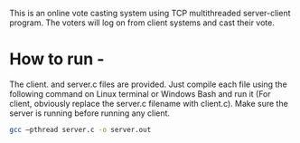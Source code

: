 This is an online vote casting system using TCP multithreaded server-client program. The voters will log on from client systems and cast their vote.

# How to run -
The client. and server.c files are provided. Just compile each file using the following command on Linux terminal or Windows Bash and run it (For client, obviously replace the server.c filename with client.c). Make sure the server is running before running any client.
```bash
gcc –pthread server.c -o server.out
```
